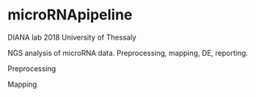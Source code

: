 # microRNApipeline
DIANA lab 2018
University of Thessaly

NGS analysis of microRNA data. Preprocessing, mapping, DE, reporting. 


Preprocessing

Mapping

